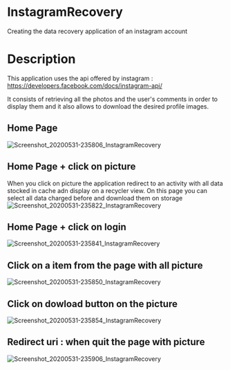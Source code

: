 # InstagramRecovery
Creating the data recovery application of an instagram account

# Description 
This application uses the api offered by instagram :
https://developers.facebook.com/docs/instagram-api/

It consists of retrieving all the photos and the user's comments in order to display them and it also allows to download the desired profile images.

## Home Page
![Screenshot_20200531-235806_InstagramRecovery](https://user-images.githubusercontent.com/59688349/83363608-00637d80-a39b-11ea-9fbd-f67c1be14d2e.jpg)

## Home Page + click on picture
When you click on picture the application redirect to an activity with all data stocked in cache adn display on a recycler view.
On this page you can select all data charged before and download them on storage
![Screenshot_20200531-235822_InstagramRecovery](https://user-images.githubusercontent.com/59688349/83363655-5fc18d80-a39b-11ea-9aaf-4d8af2419f26.jpg)

## Home Page + click on login
![Screenshot_20200531-235841_InstagramRecovery](https://user-images.githubusercontent.com/59688349/83363673-7c5dc580-a39b-11ea-8ecb-982b2a42e240.jpg)

## Click on a item from the page with all picture
![Screenshot_20200531-235850_InstagramRecovery](https://user-images.githubusercontent.com/59688349/83363680-90092c00-a39b-11ea-8bd7-e5e03f8059ee.jpg)

## Click on dowload button on the picture
![Screenshot_20200531-235854_InstagramRecovery](https://user-images.githubusercontent.com/59688349/83363690-9bf4ee00-a39b-11ea-99ae-2d8d90b5d31b.jpg)

## Redirect uri : when quit the page with picture
![Screenshot_20200531-235906_InstagramRecovery](https://user-images.githubusercontent.com/59688349/83363702-a8794680-a39b-11ea-83d7-42cb54d802be.jpg)
